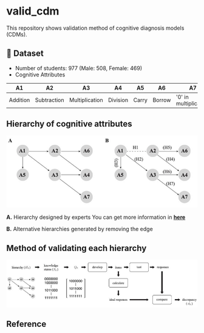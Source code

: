 # valid_cdm
This repository shows validation method of cognitive diagnosis models (CDMs).

## :memo: Dataset
* Number of students: 977 (Male: 508, Female: 469)
* Cognitive Attributes

**A1**|**A2**|**A3**|**A4**|**A5**|**A6**|**A7**
--|--|--|--|--|--|--
Addition|Subtraction|Multiplication|Division|Carry|Borrow|'0' in multiplication

## Hierarchy of cognitive attributes
![fig1](/figure/fig1.jpg)

**A.** Hierarchy designed by experts
You can get more information in **[here](https://s-space.snu.ac.kr/handle/10371/120515)**

**B.** Alternative hierarchies generated by removing the edge

## Method of validating each hierarchy
![fig2](/figure/fig2.jpg)

## Reference
